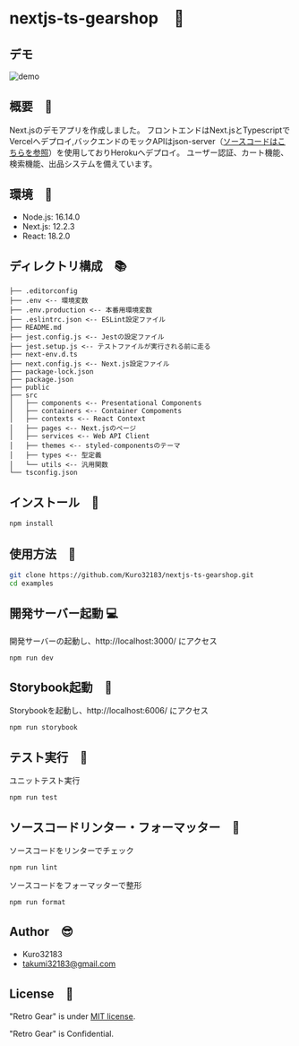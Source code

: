 
# nextjs-ts-gearshop　:guitar:


## デモ

![demo](https://media.giphy.com/media/vRN7Fy0ZWNPmlHMUoc/giphy.gif)


## 概要　:speech_balloon:

Next.jsのデモアプリを作成しました。
フロントエンドはNext.jsとTypescriptでVercelへデプロイ,バックエンドのモックAPIはjson-server（[ソースコードはこちらを参照](https://github.com/Kuro32183/json-gearshop-backend)）を使用しておりHerokuへデプロイ。
ユーザー認証、カート機能、検索機能、出品システムを備えています。


## 環境　:ocean:

- Node.js: 16.14.0
- Next.js: 12.2.3
- React: 18.2.0

## ディレクトリ構成　:books:

```
├── .editorconfig
├── .env <-- 環境変数
├── .env.production <-- 本番用環境変数
├── .eslintrc.json <-- ESLint設定ファイル
├── README.md
├── jest.config.js <-- Jestの設定ファイル
├── jest.setup.js <-- テストファイルが実行される前に走る
├── next-env.d.ts
├── next.config.js <-- Next.js設定ファイル
├── package-lock.json
├── package.json
├── public
├── src
│   ├── components <-- Presentational Components
│   ├── containers <-- Container Compoments
│   ├── contexts <-- React Context
│   ├── pages <-- Next.jsのページ
│   ├── services <-- Web API Client
│   ├── themes <-- styled-componentsのテーマ
│   ├── types <-- 型定義
│   └── utils <-- 汎用関数
└── tsconfig.json
```

## インストール　:feet:

```bash
npm install
```

## 使用方法　:paperclip:

```bash
git clone https://github.com/Kuro32183/nextjs-ts-gearshop.git
cd examples

```

## 開発サーバー起動 :computer:

開発サーバーの起動し、http://localhost:3000/ にアクセス

```
npm run dev
```

## Storybook起動　:book:

Storybookを起動し、http://localhost:6006/ にアクセス

```
npm run storybook
```

## テスト実行　:eyes:

ユニットテスト実行

```
npm run test
```

## ソースコードリンター・フォーマッター　:shower:

ソースコードをリンターでチェック

```
npm run lint
```

ソースコードをフォーマッターで整形

```
npm run format
```

## Author　:sunglasses:

* Kuro32183
* takumi32183@gmail.com

## License　:email:

"Retro Gear" is under [MIT license](https://en.wikipedia.org/wiki/MIT_License).

"Retro Gear" is Confidential.
